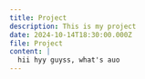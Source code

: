 ```yaml
---
title: Project
description: This is my project
date: 2024-10-14T18:30:00.000Z
file: Project
content: |
  hii hyy guyss, what's auo
---
```


